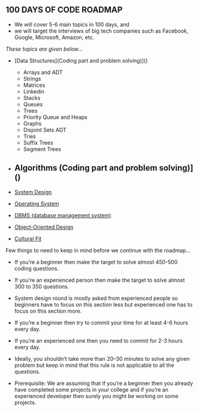 ## 100 DAYS OF CODE ROADMAP 

- We will cover 5-6 main topics in 100 days, and 
- we will target the interviews of big tech companies such as Facebook, Google, Microsoft, Amazon, etc. 

*These topics are given below…*

  - [Data Structures](Coding part and problem solving)]()
     - Arrays and ADT
     - Strings 
     - Matrices
     - Linkedin
     - Stacks
     - Queues
     - Trees
     - Priority Queue and Heaps
     - Graphs
     - Disjoint Sets ADT
     - Tries
     - Suffix Trees
     - Segment Trees
  
  - Algorithms (Coding part and problem solving)]()
     - 
  - [System Design]()
  - [Operating System]()
  - [DBMS (database management system)]()
  - [Object-Oriented Design]()
  - [Cultural Fit]()
  
Few things to need to keep in mind before we continue with the roadmap…

- If you’re a beginner then make the target to solve almost 450-500 coding questions.
- If you’re an experienced person then make the target to solve almost 300 to 350 questions.
- System design round is mostly asked from experienced people so beginners have to focus on this section less but experienced one has to focus on this section more.
- If you’re a beginner then try to commit your time for at least 4-6 hours every day.
- If you’re an experienced one then you need to commit for 2-3 hours every day.
- Ideally, you shouldn’t take more than 20–30 minutes to solve any given problem but keep in mind that this rule is not applicable to all the questions. 

- Prerequisite: We are assuming that if you’re a beginner then you already have completed some projects in your college and if you’re an experienced developer then surely you might be working on some projects.
